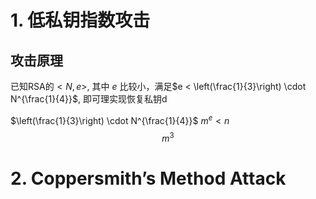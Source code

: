 # 1. 低私钥指数攻击

## 攻击原理

已知RSA的$<N, e>$, 其中 $e$ 比较小，满足$e < \left(\frac{1}{3}\right) \cdot N^{\frac{1}{4}}$, 即可理实现恢复私钥d

$\left(\frac{1}{3}\right) \cdot N^{\frac{1}{4}}$
$m^{e}<n$
$$
m^{3}
$$

# 2. Coppersmith’s Method Attack

